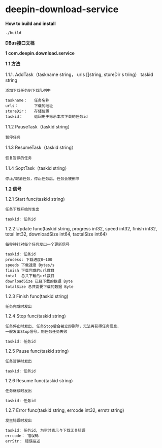 # deepin-download-service

**How to build and install**


```
./build
```


**DBus接口文档**

**1 com.deepin.download.service**

**1.1 方法**

1.1.1. AddTask（taskname string， urls []string, storeDir s tring） taskid string
   
    添加下载任务到下载队列中
    
    taskname：   任务名称
    urls：       下载的地址
    storeDir：   存储位置
    taskid：     返回用于标示本次下载的任务id

1.1.2 PauseTask（taskid string）
   
    暂停任务
    
1.1.3 ResumeTask（taskid string）
   
    恢复暂停的任务
    
1.1.4 SoptTask（taskid string）
   
    停止/取消任务，停止任务后，任务会被删除

**1.2 信号**

1.2.1 Start func(taskid string)

	任务下载开始时发出
	
	taskid: 任务id

1.2.2 Update func(taskid string, progress int32, speed int32, finish int32, total int32, downloadSize int64, taotalSize int64)

    每秒钟针对每个任务发出一个更新信号
    
    taskid: 任务id
    process: 下载进度0~100
    speeds 下载速度 Bytes/s
    finish 下载完成的url数目
    total  总共下载的url数目
    downloadSize 已经下载的数据 Byte
    totalSize 总共需要下载的数据 Byte

1.2.3 Finish func(taskid string)

	任务完成时发出

1.2.4 Stop func(taskid string)


	任务停止时发出, 任务Stop后会被立即删除，无法再获得任务信息，
	一般发出Stop信号，则任务任务失败

	taskid: 任务id

1.2.5 Pause func(taskid string)

	任务暂停时发出

	taskid: 任务id
	
1.2.6 Resume func(taskid string)

	任务继续时发出

	taskid: 任务id
	
1.2.7 Error func(taskid string, errcode int32, errstr string)

	发生错误时发出
	
	taskid: 任务id, 为空时表示与下载无关错误
	errcode： 错误码
	errStr： 错误描述


